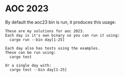 # AOC 2023

By default the aoc23 bin is run, it produces this usage:

```
These are my solutions for aoc 2023.
Each day is it's own binary so you can run it using:
  cargo run --bin day[1-25]

Each day also has tests using the examples.
These can be run using:
  cargo test

Or a single day with:
  cargo test --bin day[1-25]
```
